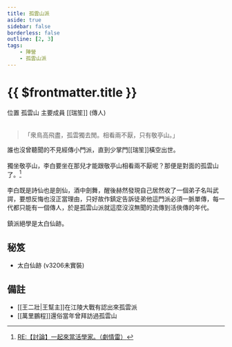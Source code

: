 ```yaml
---
title: 孤雲山派
aside: true
sidebar: false
borderless: false
outline: [2, 3]
tags:
    - 陣營
    - 孤雲山派
---
```


# {{ $frontmatter.title }}

<InfoList position="right">
	<Info title="陣營資料" :open=true>
		<table>
			<ChTr>
				<ChTd isTitle=true>
					位置
				</ChTd>
				<ChTd>
					孤雲山
				</ChTd>
			</ChTr>
			<ChTr>
				<ChTd isTitle=true position='center'>
					主要成員
				</ChTd>
			</ChTr>
			<ChTr>
                <ChTd position='center'>
                    [[瑞笙]] (傳人)
                </ChTd>
            </ChTr>
		</table>
	</Info>
</InfoList>

> 「衆鳥高飛盡，孤雲獨去閒。相看兩不厭，只有敬亭山。」

誰也沒曾聽聞的不見經傳小門派，直到少掌門[[瑞笙]]橫空出世。
<br><br>
獨坐敬亭山，李白要坐在那兒才能跟敬亭山相看兩不厭呢？那便是對面的孤雲山了。[^1]
<br><br>
李白既是詩仙也是劍仙，酒中劍舞，醒後赫然發現自己居然收了一個弟子名叫武諤，要想反悔也沒正當理由，只好故作鎮定告訴徒弟他這門派必須一脈單傳，每一代都只能有一個傳人，於是孤雲山派就這麼沒沒無聞的流傳到活俠傳的年代。
<br><br>
鎮派絕學是太白仙跡。
<br clear="all">

## 秘笈

- 太白仙跡 (v3206未實裝)

## 備註

- [[王二壯|王幫主]]在江陵大戰有認出來孤雲派
- [[萬里鵬程]]還俗當年曾拜訪過孤雲山

[^1]: [RE:【討論】一起來當活學家。（劇情雷）](https://forum.gamer.com.tw/Co.php?bsn=73317&sn=5513)